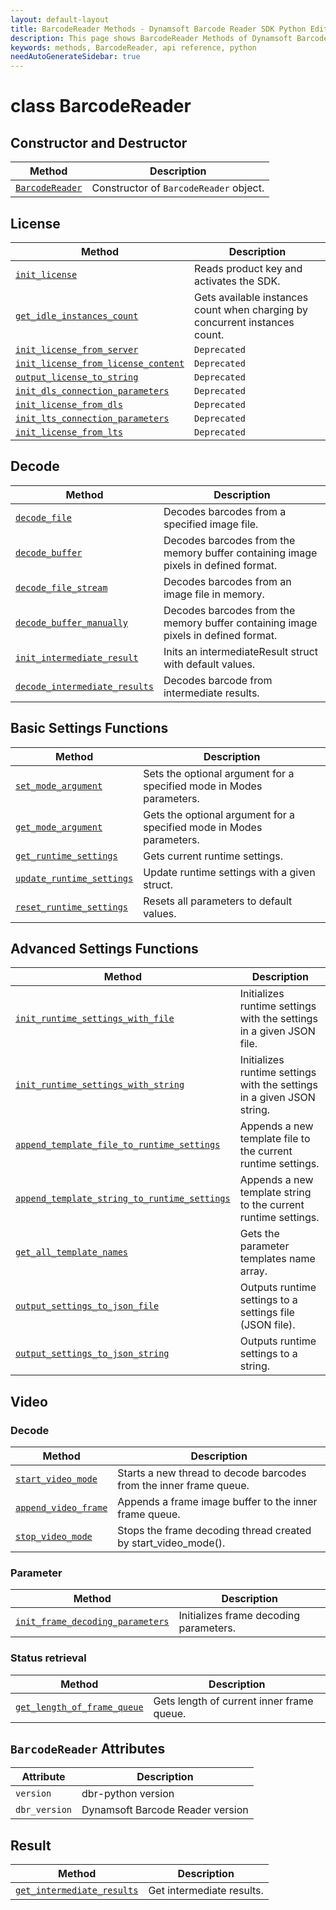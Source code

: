 ```yaml
---
layout: default-layout
title: BarcodeReader Methods - Dynamsoft Barcode Reader SDK Python Edition API Reference
description: This page shows BarcodeReader Methods of Dynamsoft Barcode Reader SDK Python Edition.
keywords: methods, BarcodeReader, api reference, python
needAutoGenerateSidebar: true
---
```


# class BarcodeReader


## Constructor and Destructor
   
  | Method               | Description |
  |----------------------|-------------|
  | [`BarcodeReader`](constructor-and-destructor.md#barcodereader) | Constructor of `BarcodeReader` object.|


## License
  
  | Method               | Description |
  |----------------------|-------------|
  | [`init_license`](license.md#init_license) | Reads product key and activates the SDK.  |
  | [`get_idle_instances_count`](license.md#get_idle_instances_count) | Gets available instances count when charging by concurrent instances count. |
  | [`init_license_from_server`](license.md#init_license_from_server) | `Deprecated` |
  | [`init_license_from_license_content`](license.md#init_license_from_license_content) | `Deprecated` |
  | [`output_license_to_string`](license.md#output_license_to_string) | `Deprecated` |
  | [`init_dls_connection_parameters`](license.md#init_dls_connection_parameters) | `Deprecated` |
  | [`init_license_from_dls`](license.md#init_license_from_dls) | `Deprecated` |
  | [`init_lts_connection_parameters`](license.md#init_lts_connection_parameters) | `Deprecated` |
  | [`init_license_from_lts`](license.md#init_license_from_lts) | `Deprecated` |



## Decode
   
  | Method               | Description |
  |----------------------|-------------|
  | [`decode_file`](decode.md#decode_file) | Decodes barcodes from a specified image file. |
  | [`decode_buffer`](decode.md#decode_buffer) | Decodes barcodes from the memory buffer containing image pixels in defined format.  |
  | [`decode_file_stream`](decode.md#decode_file_stream) | Decodes barcodes from an image file in memory. |
  | [`decode_buffer_manually`](decode.md#decode_buffer_manually) | Decodes barcodes from the memory buffer containing image pixels in defined format. |
  | [`init_intermediate_result`](decode.md#initintermediateresult) | Inits an intermediateResult struct with default values. |
  | [`decode_intermediate_results`](decode.md#decodeintermediateresults) | Decodes barcode from intermediate results. |

## Basic Settings Functions
   
  | Method               | Description |
  |----------------------|-------------|
  | [`set_mode_argument`](parameter-and-runtime-settings-basic.md#set_mode_argument) | Sets the optional argument for a specified mode in Modes parameters. |
  | [`get_mode_argument`](parameter-and-runtime-settings-basic.md#get_mode_argument) | Gets the optional argument for a specified mode in Modes parameters.  |
  | [`get_runtime_settings`](parameter-and-runtime-settings-basic.md#get_runtime_settings) | Gets current runtime settings. |
  | [`update_runtime_settings`](parameter-and-runtime-settings-basic.md#update_runtime_settings) | Update runtime settings with a given struct. |
  | [`reset_runtime_settings`](parameter-and-runtime-settings-basic.md#reset_runtime_settings) | Resets all parameters to default values. |

## Advanced Settings Functions
  
  | Method               | Description |
  |----------------------|-------------|
  | [`init_runtime_settings_with_file`](parameter-and-runtime-settings-advanced.md#init_runtime_settings_with_file)  | Initializes runtime settings with the settings in a given JSON file. |
  | [`init_runtime_settings_with_string`](parameter-and-runtime-settings-advanced.md#init_runtime_settings_with_string) | Initializes runtime settings with the settings in a given JSON string. |
  | [`append_template_file_to_runtime_settings`](parameter-and-runtime-settings-advanced.md#append_template_file_to_runtime_settings) | Appends a new template file to the current runtime settings. |
  | [`append_template_string_to_runtime_settings`](parameter-and-runtime-settings-advanced.md#append_template_string_to_runtime_settings) | Appends a new template string to the current runtime settings. |
  | [`get_all_template_names`](parameter-and-runtime-settings-advanced.md#get_all_template_names) | Gets the parameter templates name array. |
  | [`output_settings_to_json_file`](parameter-and-runtime-settings-advanced.md#output_settings_to_json_file) | Outputs runtime settings to a settings file (JSON file). |
  | [`output_settings_to_json_string`](parameter-and-runtime-settings-advanced.md#output_settings_to_json_string) | Outputs runtime settings to a string. |

## Video

### Decode
    
   | Method               | Description |
   |----------------------|-------------|
   | [`start_video_mode`](video.md#start_video_mode) | Starts a new thread to decode barcodes from the inner frame queue. |
   | [`append_video_frame`](video.md#append_video_frame) | Appends a frame image buffer to the inner frame queue. |
   | [`stop_video_mode`](video.md#stop_video_mode) | Stops the frame decoding thread created by start_video_mode(). |

### Parameter
   
   | Method               | Description |
   |----------------------|-------------|
   | [`init_frame_decoding_parameters`](video.md#init_frame_decoding_parameters) | Initializes frame decoding parameters. |


### Status retrieval
   
   | Method               | Description |
   |----------------------|-------------|
   | [`get_length_of_frame_queue`](video.md#get_length_of_frame_queue) | Gets length of current inner frame queue. |

## `BarcodeReader` Attributes
  
  | Attribute            | Description |
  |----------------------|-------------|
  | `version`  | dbr-python version |
  | `dbr_version`  | Dynamsoft Barcode Reader version |


## Result
  
  | Method               | Description |
  |----------------------|-------------|
  | [`get_intermediate_results`](result.md#get_intermediate_results) | Get intermediate results.  |
